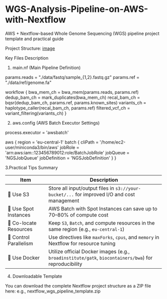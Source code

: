 # WGS-Analysis-Pipeline-on-AWS-with-Nextflow
AWS + Nextflow-based Whole Genome Sequencing (WGS) pipeline project template and practical guide

Project Structure:
[image](https://github.com/user-attachments/assets/df4a3d12-c432-4e5c-a4c7-bf7aba8aa234)


Key Files Description

1. main.nf (Main Pipeline Definition)
   
params.reads = "./data/fastq/sample_{1,2}.fastq.gz"
params.ref = "./data/ref/genome.fa"

workflow {
    bwa_mem_ch = bwa_mem(params.reads, params.ref)
    dedup_bam_ch = mark_duplicates(bwa_mem_ch)
    recal_bam_ch = bqsr(dedup_bam_ch, params.ref, params.known_sites)
    variants_ch = haplotype_caller(recal_bam_ch, params.ref)
    filtered_vcf_ch = variant_filtering(variants_ch)
}


2. aws.config (AWS Batch Executor Settings)

process.executor = 'awsbatch'

aws {
  region = 'eu-central-1'
  batch {
    cliPath = '/home/ec2-user/miniconda3/bin/aws'
    jobRole = 'arn:aws:iam::123456789012:role/BatchJobRole'
    jobQueue = 'NGSJobQueue'
    jobDefinition = 'NGSJobDefinition'
  }
}


3.Practical Tips Summary

| Item                   | Description                                                                                           |
| ---------------------- | ----------------------------------------------------------------------------------------------------- |
| 🔹 Use S3              | Store all input/output files in `s3://your-bucket/...` for improved I/O and cost management           |
| 🔹 Use Spot Instances  | AWS Batch with Spot Instances can save up to 70–80% of compute cost                                   |
| 🔹 Co-locate Resources | Keep `S3`, `Batch`, and compute resources in the same region (e.g., `eu-central-1`)                   |
| 🔹 Control Parallelism | Use directives like `maxForks`, `cpus`, and `memory` in Nextflow for resource tuning                  |
| 🔹 Use Docker          | Utilize official Docker images (e.g., `broadinstitute/gatk`, `biocontainers/bwa`) for reproducibility |


4. Downloadable Template

You can download the complete Nextflow project structure as a ZIP file here:      e.g.,     nextflow_wgs_pipeline_template.zip 




